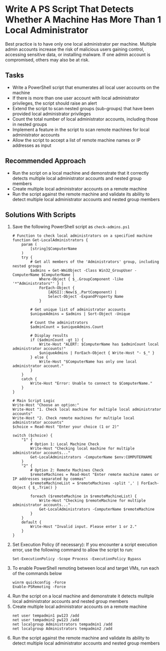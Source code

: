 # Write A PS Script That Detects Whether A Machine Has More Than 1 Local Administrator
Best practice is to have only one local administrator per machine. Multiple admin accounts increase the risk of malicious users gaining control, accessing sensitive data, or installing malware. If one admin account is compromised, others may also be at risk.



## Tasks
- Write a PowerShell script that enumerates all local user accounts on the machine
- If there is more than one user account with local administrator privileges, the script should raise an alert
- Extend the script to scan nested groups (sub-groups) that have been provided local administrator privileges
- Count the total number of local administrator accounts, including those in nested groups
- Implement a feature in the script to scan remote machines for local administrator accounts
- Allow the script to accept a list of remote machine names or IP addresses as input


## Recommended Approach
- Run the script on a local machine and demonstrate that it correctly detects multiple local administrator accounts and nested group members
- Create multiple local administrator accounts on a remote machine
- Run the script against the remote machine and validate its ability to detect multiple local administrator accounts and nested group members


## Solutions With Scripts
1. Save the following PowerShell script as `check-admins.ps1`
   ```
   # Function to check local administrators on a specified machine
   function Get-LocalAdministrators {
       param (
           [string]$ComputerName
       )
       try {
           # Get all members of the 'Administrators' group, including nested groups
           $admins = Get-WmiObject -Class Win32_GroupUser -ComputerName $ComputerName |
               Where-Object { $_.GroupComponent -like '*"Administrators"' } |
               ForEach-Object { 
                   [ADSI]::New($_.PartComponent) | 
                   Select-Object -ExpandProperty Name 
               }
   
           # Get unique list of administrator accounts
           $uniqueAdmins = $admins | Sort-Object -Unique
   
           # Count the administrators
           $adminCount = $uniqueAdmins.Count
   
           # Display results
           if ($adminCount -gt 1) {
               Write-Host "ALERT: $ComputerName has $adminCount local administrator accounts!"
               $uniqueAdmins | ForEach-Object { Write-Host "- $_" }
           } else {
               Write-Host "$ComputerName has only one local administrator account."
           }
       }
       catch {
           Write-Host "Error: Unable to connect to $ComputerName."
       }
   }
   
   # Main Script Logic
   Write-Host "Choose an option:"
   Write-Host "1. Check local machine for multiple local administrator accounts"
   Write-Host "2. Check remote machines for multiple local administrator accounts"
   $choice = Read-Host "Enter your choice (1 or 2)"
   
   switch ($choice) {
       "1" {
           # Option 1: Local Machine Check
           Write-Host "Checking local machine for multiple administrator accounts..."
           Get-LocalAdministrators -ComputerName $env:COMPUTERNAME
       }
       "2" {
           # Option 2: Remote Machines Check
           $remoteMachines = Read-Host "Enter remote machine names or IP addresses separated by commas"
           $remoteMachineList = $remoteMachines -split ',' | ForEach-Object { $_.Trim() }
   
           foreach ($remoteMachine in $remoteMachineList) {
               Write-Host "Checking $remoteMachine for multiple administrator accounts..."
               Get-LocalAdministrators -ComputerName $remoteMachine
           }
       }
       default {
           Write-Host "Invalid input. Please enter 1 or 2."
       }
   }
   ```
2. Set Execution Policy (if necessary): If you encounter a script execution error, use the following command to allow the script to run:
   ```
   Set-ExecutionPolicy -Scope Process -ExecutionPolicy Bypass
   ```
3. To enable PowerShell remoting between local and target VMs, run each of the commands below
   ```
   winrm quickconfig -Force
   Enable-PSRemoting -Force
   ```
4. Run the script on a local machine and demonstrate it detects mulitple local administrator accounts and nested group members
5. Create multiple local administrator accounts on a remote machine
   ```
   net user tempadmin1 pw123 /add
   net user tempadmin2 pw123 /add
   net localgroup Administrators tempadmin1 /add
   net localgroup Administrators tempadmin2 /add
   ```
6. Run the script against the remote machine and validate its ability to detect multiple local administrator accounts and nested group members

   
